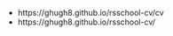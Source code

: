 <ul>
  <li>https://ghugh8.github.io/rsschool-cv/cv</li>
  <li>https://ghugh8.github.io/rsschool-cv/</li>
</ul>
